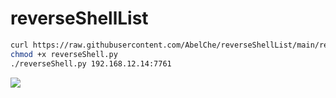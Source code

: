 # reverseShellList

```sh
curl https://raw.githubusercontent.com/AbelChe/reverseShellList/main/reverseShell.py > reverseShell.py
chmod +x reverseShell.py
./reverseShell.py 192.168.12.14:7761
```
![](./show.png)
